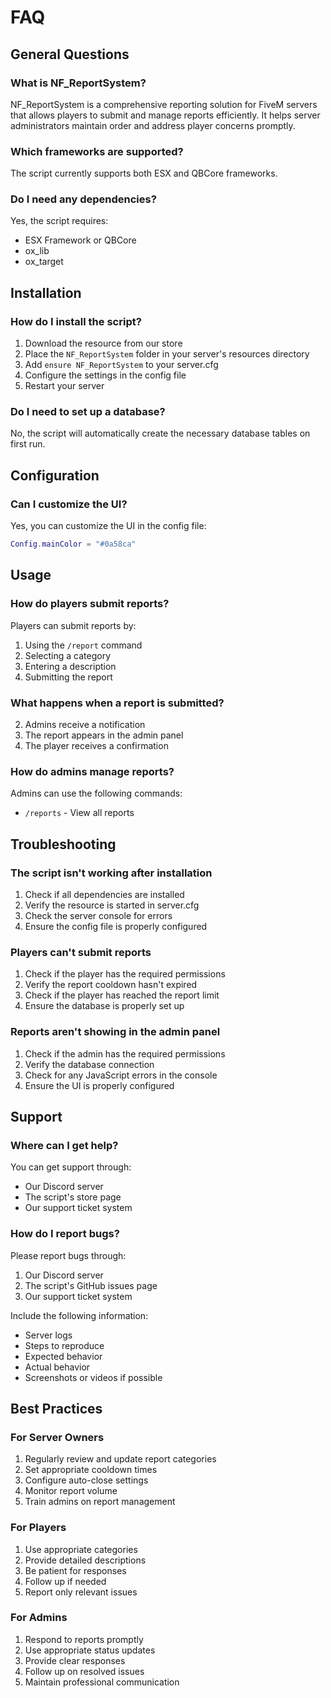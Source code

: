# FAQ

## General Questions

### What is NF_ReportSystem?
NF_ReportSystem is a comprehensive reporting solution for FiveM servers that allows players to submit and manage reports efficiently. It helps server administrators maintain order and address player concerns promptly.

### Which frameworks are supported?
The script currently supports both ESX and QBCore frameworks.

### Do I need any dependencies?
Yes, the script requires:
- ESX Framework or QBCore
- ox_lib
- ox_target

## Installation

### How do I install the script?
1. Download the resource from our store
2. Place the `NF_ReportSystem` folder in your server's resources directory
3. Add `ensure NF_ReportSystem` to your server.cfg
4. Configure the settings in the config file
5. Restart your server

### Do I need to set up a database?
No, the script will automatically create the necessary database tables on first run.

## Configuration



### Can I customize the UI?
Yes, you can customize the UI in the config file:
```lua
Config.mainColor = "#0a58ca"
```

## Usage

### How do players submit reports?
Players can submit reports by:
1. Using the `/report` command
2. Selecting a category
3. Entering a description
4. Submitting the report

### What happens when a report is submitted?
2. Admins receive a notification
3. The report appears in the admin panel
4. The player receives a confirmation

### How do admins manage reports?
Admins can use the following commands:
- `/reports` - View all reports

## Troubleshooting

### The script isn't working after installation
1. Check if all dependencies are installed
2. Verify the resource is started in server.cfg
3. Check the server console for errors
4. Ensure the config file is properly configured

### Players can't submit reports
1. Check if the player has the required permissions
2. Verify the report cooldown hasn't expired
3. Check if the player has reached the report limit
4. Ensure the database is properly set up

### Reports aren't showing in the admin panel
1. Check if the admin has the required permissions
2. Verify the database connection
3. Check for any JavaScript errors in the console
4. Ensure the UI is properly configured

## Support

### Where can I get help?
You can get support through:
- Our Discord server
- The script's store page
- Our support ticket system

### How do I report bugs?
Please report bugs through:
1. Our Discord server
2. The script's GitHub issues page
3. Our support ticket system

Include the following information:
- Server logs
- Steps to reproduce
- Expected behavior
- Actual behavior
- Screenshots or videos if possible

## Best Practices

### For Server Owners
1. Regularly review and update report categories
2. Set appropriate cooldown times
3. Configure auto-close settings
4. Monitor report volume
5. Train admins on report management

### For Players
1. Use appropriate categories
2. Provide detailed descriptions
3. Be patient for responses
4. Follow up if needed
5. Report only relevant issues

### For Admins
1. Respond to reports promptly
2. Use appropriate status updates
3. Provide clear responses
4. Follow up on resolved issues
5. Maintain professional communication 